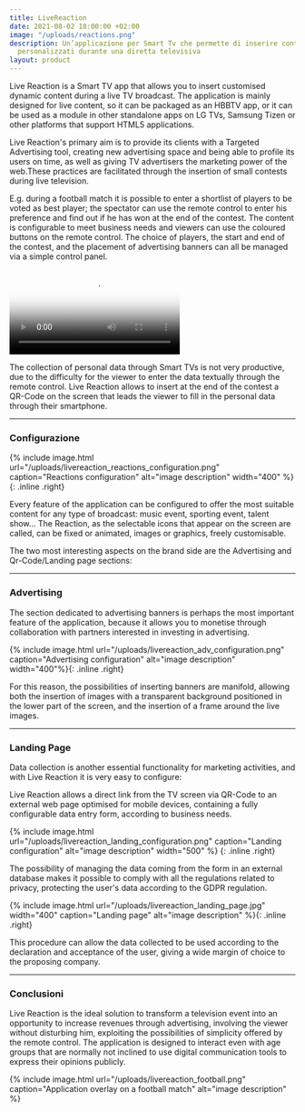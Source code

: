 ```yaml
---
title: LiveReaction
date: 2021-08-02 18:00:00 +02:00
image: "/uploads/reactions.png"
description: Un’applicazione per Smart Tv che permette di inserire contenuti dinamici
  personalizzati durante una diretta televisiva
layout: product
---
```


Live Reaction is a Smart TV app that allows you to insert customised dynamic content during a live TV broadcast. The application is mainly designed for live content, so it can be packaged as an HBBTV app, or it can be used as a module in other standalone apps on LG TVs, Samsung Tizen or other platforms that support HTML5 applications.

Live Reaction's primary aim is to provide its clients with a Targeted Advertising tool, creating new advertising space and being able to profile its users on time, as well as giving TV advertisers the marketing power of the web.These practices are facilitated through the insertion of small contests during live television.

E.g. during a football match it is possible to enter a shortlist of players to be voted as best player; the spectator can use the remote control to enter his preference and find out if he has won at the end of the contest.  The content is configurable to meet business needs and viewers can use the coloured buttons on the remote control. The choice of players, the start and end of the contest, and the placement of advertising banners can all be managed via a simple control panel.

<video controls="true" allowfullscreen="true" poster="path/to/poster_image.png">
<source src="/uploads/livereaction_video.mp4" type="video/mp4">
</video>

The collection of personal data through Smart TVs is not very productive, due to the difficulty for the viewer to enter the data textually through the remote control. Live Reaction allows to insert at the end of the contest a QR-Code on the screen that leads the viewer to fill in the personal data through their smartphone.

---

### Configurazione

{% include image.html url="/uploads/livereaction_reactions_configuration.png" caption="Reactions configuration" alt="image description" width="400" %}{: .inline .right}

Every feature of the application can be configured to offer the most suitable content for any type of broadcast: music event, sporting event, talent show...
The Reaction, as the selectable icons that appear on the screen are called, can be fixed or animated, images or graphics, freely customisable.

The two most interesting aspects on the brand side are the Advertising and Qr-Code/Landing page sections:

---

### Advertising

The section dedicated to advertising banners is perhaps the most important feature of the application, because it allows you to monetise through collaboration with partners interested in investing in advertising.

{% include image.html url="/uploads/livereaction_adv_configuration.png" caption="Advertising configuration" alt="image description" width="400"%}{: .inline .right}

For this reason, the possibilities of inserting banners are manifold, allowing both the insertion of images with a transparent background positioned in the lower part of the screen, and the insertion of a frame around the live images.

---

### Landing Page

Data collection is another essential functionality for marketing activities, and with Live Reaction it is very easy to configure:

Live Reaction allows a direct link from the TV screen via QR-Code to an external web page optimised for mobile devices, containing a fully configurable data entry form, according to business needs.

{% include image.html url="/uploads/livereaction_landing_configuration.png" caption="Landing configuration" alt="image description" width="500" %} {: .inline .right}

The possibility of managing the data coming from the form in an external database makes it possible to comply with all the regulations related to privacy, protecting the user's data according to the GDPR regulation.

{% include image.html url="/uploads/livereaction_landing_page.jpg" width="400" caption="Landing page" alt="image description" %}{: .inline .right}

This procedure can allow the data collected to be used according to the declaration and acceptance of the user, giving a wide margin of choice to the proposing company.

---

### Conclusioni

Live Reaction is the ideal solution to transform a television event into an opportunity to increase revenues through advertising, involving the viewer without disturbing him, exploiting the possibilities of simplicity offered by the remote control. The application is designed to interact even with age groups that are normally not inclined to use digital communication tools to express their opinions publicly.

{% include image.html url="/uploads/livereaction_football.png" caption="Application overlay on a football match" alt="image description" %}